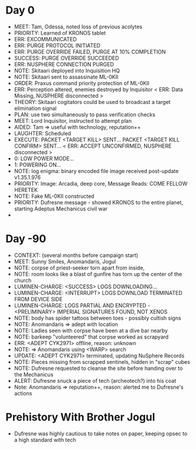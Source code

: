 # Day 0

-   MEET: Tam, Odessa, noted loss of previous acolytes
-   PRIORITY: Learned of KRONOS tablet
-   ERR: EXCOMMUNICATED
-   ERR: PURGE PROTOCOL INITIATED
-   ERR: PURGE OVERRIDE FAILED, PURGE AT 10% COMPLETION
-   SUCCESS: PURGE OVERRIDE SUCCEEDED
-   ERR: NUSPHERE CONNECTION PURGED
-   NOTE: Skitaari deployed into Inquisition HQ
-   NOTE: Skitaari sent to assassinate ML-0KII
-   ORDER: Praxus command priority protection of ML-0KII
-   ERR: Perception altered, enemies destroyed by Inquisitor \< ERR: Data Missing, NUSPHERE disconnected \>
-   THEORY: Skitaari cogitators could be used to broadcast a target elimination signal
-   PLAN: use two simultaneously to pass verification checks
-   MEET: Lord Inquisitor, instructed to attempt plan
-   AIDED: Tam => useful with technology, reputation++
-   LAUGHTER: Scheduled
-   EXECUTE: PACKET \<TARGET KILL\> SENT... PACKET \<TARGET KILL CONFIRM\> SENT... \< ERR: ACCEPT UNCONFIRMED, NUSPHERE disconnected \>
-   0: LOW POWER MODE...
-   1: POWERING ON...
-   NOTE: log enigma: binary encoded file image received post-update v1.35.1.976
-   PRIORITY: Image: Arcadia, deep core, Message Reads: COME FELLOW HERETEK
-   NOTE: Fake ML-0KII constructed
-   PRIORITY: Dufresne message - showed KRONOS to the entire planet, starting Adeptus Mechanicus civil war
-

# Day -90

-   CONTEXT: (several months before campaign start)
-   MEET: Sunny Smiles, Anomandaris, Jogul
-   NOTE: corpse of priest-seeker torn apart from inside,
-   NOTE: room looks like a blast of gunfire has torn up the center of the church
-   LUMINEN-CHARGE: \<SUCCESS\> LOGS DOWNLOADING...
-   LUMINEN-CHARGE: \<INTERRUPT\> LOGS DOWNLOAD TERMINATED FROM DEVICE SIDE
-   LUMINEN-CHARGE: LOGS PARTIAL AND ENCRYPTED - \<PRELIMINARY\> IMPERIAL SIGNATURES FOUND, NOT XENOS
-   NOTE: body has spider tattoos between toes - possibly cultish signs
-   NOTE: Anomandaris => adept with location
-   NOTE: Ladies seen with corpse have been at a dive bar nearby
-   NOTE: barkeep "volunteered" that corpse worked as scrapyard
-   ERR: \<ADEPT CYK2971\> offline, reason: unknown
-   NOTE: => Anomandaris using \<WARP\> search
-   UPDATE: \<ADEPT CYK2971\> terminated, updating NuSphere Records
-   NOTE: Pieces missing from scrapped sentinels, hidden in "scrap" cubes
-   NOTE: Dufresne requested to cleanse the site before handing over to the Mechanicus
-   ALERT: Dufresne snuck a piece of tech (archeotech?) into his coat
-   Note: Anomandaris => reputation++, reason: alerted me to Dufresne's actions

# Prehistory With Brother Jogul

-   Dufresne was highly cautious to take notes on paper, keeping opsec to a high standard with tech
